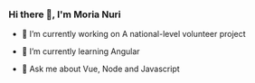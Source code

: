 ### Hi there 👋, I'm Moria Nuri

- 🔭 I’m currently working on A national-level volunteer project
- 🌱 I’m currently learning Angular

- 💬 Ask me about  Vue, Node and Javascript


